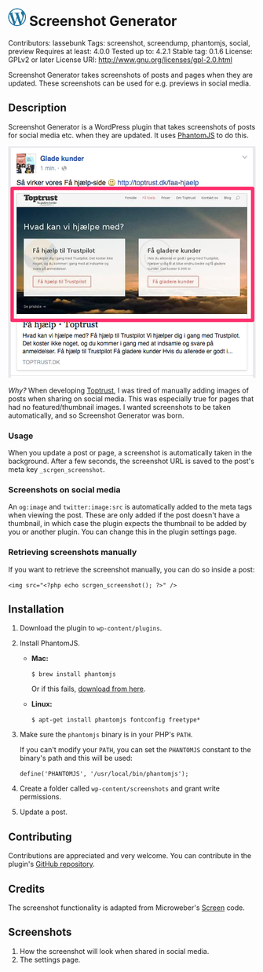 # <img src="https://raw.githubusercontent.com/lassebunk/screenshot-generator/master/img/wordpress-logo.png" width="36" height="36" /> Screenshot Generator
Contributors: lassebunk
Tags: screenshot, screendump, phantomjs, social, preview
Requires at least: 4.0.0
Tested up to: 4.2.1
Stable tag: 0.1.6
License: GPLv2 or later
License URI: http://www.gnu.org/licenses/gpl-2.0.html

Screenshot Generator takes screenshots of posts and pages when they are updated. These screenshots can be used for e.g. previews in social media.

## Description

Screenshot Generator is a WordPress plugin that takes screenshots of posts for social media etc. when they are updated.
It uses [PhantomJS](http://phantomjs.org/) to do this.

![Screenshot](https://raw.githubusercontent.com/lassebunk/screenshot-generator/master/assets/screenshot-1.png)

*Why?* When developing [Toptrust](http://toptrust.dk), I was tired of manually adding images of posts
when sharing on social media. This was especially true for pages that had no featured/thumbnail images.
I wanted screenshots to be taken automatically, and so Screenshot Generator was born.

### Usage

When you update a post or page, a screenshot is automatically taken in the background.
After a few seconds, the screenshot URL is saved to the post's meta key `_scrgen_screenshot`.

### Screenshots on social media 

An `og:image` and `twitter:image:src` is automatically added to the meta tags
when viewing the post. These are only added if the post doesn't have a
thumbnail, in which case the plugin expects the thumbnail to be added by
you or another plugin. You can change this in the plugin settings page.

### Retrieving screenshots manually 

If you want to retrieve the screenshot manually, you can do so inside a post:

`
<img src="<?php echo scrgen_screenshot(); ?>" />
`

## Installation

1. Download the plugin to `wp-content/plugins`.
2. Install PhantomJS.
   * **Mac:**

     `
     $ brew install phantomjs
     `

     Or if this fails, [download from here](https://github.com/eugene1g/phantomjs/releases).
   * **Linux:**

     `
     $ apt-get install phantomjs fontconfig freetype*
     `

3. Make sure the `phantomjs` binary is in your PHP's `PATH`.

   If you can't modify your `PATH`, you can set the `PHANTOMJS` constant to the
   binary's path and this will be used:

   `
   define('PHANTOMJS', '/usr/local/bin/phantomjs');
   `

4. Create a folder called `wp-content/screenshots` and grant write permissions.

5. Update a post.

## Contributing

Contributions are appreciated and very welcome. You can contribute in the
plugin's [GitHub repository](https://github.com/lassebunk/screenshot-generator).

## Credits

The screenshot functionality is adapted from Microweber's
[Screen](https://github.com/microweber/screen) code.

## Screenshots

1. How the screenshot will look when shared in social media.
2. The settings page.

